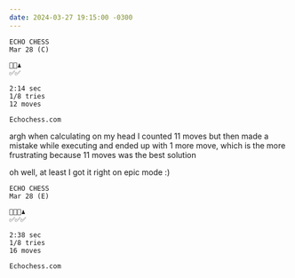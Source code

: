 ```yaml
---
date: 2024-03-27 19:15:00 -0300
---
```


```
ECHO CHESS
Mar 28 (C)

🙅🏻♟️
✅✅

2:14 sec
1/8 tries
12 moves

Echochess.com
```
argh when calculating on my head I counted 11 moves
but then made a mistake while executing and ended up with 1 more move,
which is the more frustrating because 11 moves was the best solution

oh well, at least I got it right on epic mode :)
```
ECHO CHESS
Mar 28 (E)

🏰🙅🏻♟️
✅✅✅

2:38 sec
1/8 tries
16 moves

Echochess.com
```



